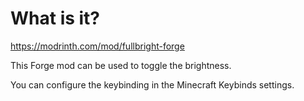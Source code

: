 # What is it?
https://modrinth.com/mod/fullbright-forge

This Forge mod can be used to toggle the brightness.

You can configure the keybinding in the Minecraft Keybinds settings.
